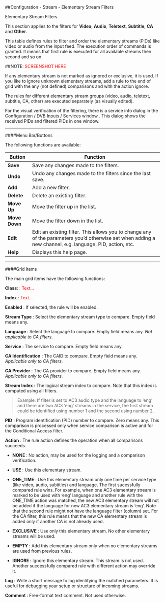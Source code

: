 ##Configuration - Stream - Elementary Stream Filters

<div class="admonition note">
<p class="admonition-title">Elementary Stream Filters</p>
<p>This section applies to the filters for <strong>Video</strong>,
<strong>Audio</strong>, <strong>Teletext</strong>, <strong>Subtitle</strong>,
<strong>CA</strong> and <strong>Other</strong>.</p>
</div>  

This table defines rules to filter and order the elementary streams
(PIDs) like video or audio from the input feed.
The execution order of commands is granted. It means that first rule is
executed for all available streams then second and so on.

##NOTE: <font color=red>SCREENSHOT HERE</font>

If any elementary stream is not marked as ignored or exclusive, it is
used. If you like to ignore unknown elementary streams, add a rule to
the end of grid with the any (not defined) comparisons and with the
action ignore.

The rules for different elementary stream groups (video, audio,
teletext, subtitle, CA, other) are executed separately (as visually
edited).

For the visual verification of the filtering, there is a service info
dialog in the Configuration / DVB Inputs / Services window . This dialog
shows the received PIDs and filtered PIDs in one window.

---

####Menu Bar/Buttons

The following functions are available:

Button          | Function
----------------|---------
**Save**        | Save any changes made to the filters.
**Undo**        | Undo any changes made to the filters since the last save.
**Add**         | Add a new filter.
**Delete**      | Delete an existing filter. 
**Move Up**     | Move the filter up in the list. 
**Move Down**   | Move the filter down in the list.
**Edit**        | Edit an existing filter. This allows you to change any of the parameters you’d otherwise set when adding a new channel, e.g. language, PID, action, etc.
**Help**        | Displays this help page. 

---

####Grid Items

The main grid items have the following functions:

**Class**:
: <font color=red>Text...</font>

**Index**
: <font color=red>Text...</font>

**Enabled**
: If selected, the rule will be enabled.

**Stream Type**
: Select the elementary stream type to compare. Empty field means any.

**Language**
: Select the language to compare. Empty field means any. *Not applicable to CA filters*.

**Service**
: The service to compare. Empty field means any.

**CA Identification**
: The CAID to compare. Empty field means any. *Applicable only to CA filters*.

**CA Provider**
: The CA provider to compare. Empty field means any. *Applicable only to CA filters*.

**Stream Index**
: The logical stream index to compare. Note that this index is computed
  using all filters.

>  Example: If filter is set to AC3 audio type and the
  language to ‘eng’ and there are two AC3 ‘eng’ streams in the service,
  the first stream could be identified using number 1 and the second using
  number 2.

**PID**
: Program identification (PID) number to compare. Zero means any. This
  comparison is processed only when service comparison is active and for
  the Conditional Access filter.

**Action**
: The rule action defines the operation when all comparisons succeeds.

* **NONE**
: No action, may be used for the logging and a comparison verification.

* **USE**
: Use this elementary stream.

* **ONE\_TIME**
: Use this elementary stream only one time per service type (like video,
  audio, subtitles) and language. The first sucessfully compared rule
  wins. For example, when one AC3 elementary stream is marked to be used
  with ‘eng’ language and another rule with the ONE\_TIME action was
  matched, the new AC3 elementary stream will not be added if the language
  for new AC3 elementary stream is ‘eng’. Note that the second rule might
  not have the language filter (column) set.
  For the CA filter, this rule means that the new CA elementary stream is
  added only if another CA is not already used.

* **EXCLUSIVE**
: Use only this elementary stream. No other elementary streams will be
  used.

* **EMPTY**
: Add this elementary stream only when no elementary streams are used from
  previous rules.

* **IGNORE**
: Ignore this elementary stream. This stream is not used. Another
  successfully compared rule with different action may override it.

**Log**
: Write a short message to log identifying the matched parameters. It is
useful for debugging your setup or structure of incoming streams.

**Comment**
: Free-format text comment. Not used otherwise.
